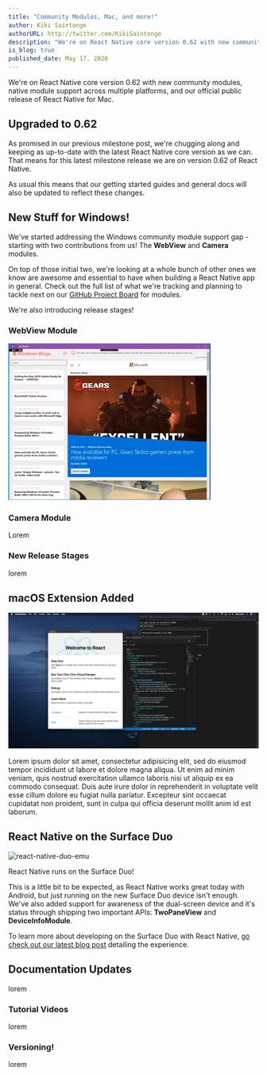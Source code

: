 ```yaml
---
title: "Community Modules, Mac, and more!"
author: Kiki Saintonge
authorURL: http://twitter.com/KikiSaintonge
description: "We're on React Native core version 0.62 with new community modules, native module support across multiple platforms, and our official public release of React Native for Mac."
is_blog: true
published_date: May 17, 2020
---
```


We're on React Native core version 0.62 with new community modules, native module support across multiple platforms, and our official public release of React Native for Mac.

<!--truncate-->

## Upgraded to 0.62

As promised in our previous milestone post, we're chugging along and keeping as up-to-date with the latest React Native core version as we can. That means for this latest milestone release we are on version 0.62 of React Native.

As usual this means that our getting started guides and general docs will also be updated to reflect these changes.

## New Stuff for Windows!

We've started addressing the Windows community module support gap - starting with two contributions from us! The **WebView** and **Camera** modules.

On top of those initial two, we're looking at a whole bunch of other ones we know are awesome and essential to have when building a React Native app in general. Check out the full list of what we're tracking and planning to tackle next on our [GitHub Project Board](https://github.com/microsoft/react-native-windows/projects/23) for modules.

We're also introducing release stages!

### WebView Module

![react-native-mac](assets/final_demo_gif.gif)

### Camera Module

Lorem

### New Release Stages

lorem

## macOS Extension Added

![react-native-mac](assets/eloy_rn4m_preview_full.png)

Lorem ipsum dolor sit amet, consectetur adipisicing elit, sed do eiusmod tempor incididunt ut labore et dolore magna aliqua. Ut enim ad minim veniam, quis nostrud exercitation ullamco laboris nisi ut aliquip ex ea commodo consequat. Duis aute irure dolor in reprehenderit in voluptate velit esse cillum dolore eu fugiat nulla pariatur. Excepteur sint occaecat cupidatat non proident, sunt in culpa qui officia deserunt mollit anim id est laborum.

## React Native on the Surface Duo

![react-native-duo-emu](https://devblogs.microsoft.com/surface-duo/wp-content/uploads/sites/53/2020/04/reactnative-emulator-800.png)

React Native runs on the Surface Duo!

This is a little bit to be expected, as React Native works great today with Android, but just running on the new Surface Duo device isn't enough. We've also added support for awareness of the dual-screen device and it's status through shipping two important APIs: **TwoPaneView** and **DeviceInfoModule**.

To learn more about developing on the Surface Duo with React Native, [go check out our latest blog post](https://devblogs.microsoft.com/surface-duo/build-react-native-apps-for-microsoft-surface-duo/) detailing the experience.

## Documentation Updates

lorem

### Tutorial Videos

lorem

### Versioning!

lorem
